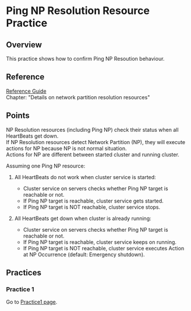 # Ping NP Resolution Resource Practice

## Overview
This practice shows how to confirm Ping NP Resoution behaviour.

## Reference
[Reference Guide](https://www.nec.com/en/global/prod/expresscluster/en/support/manuals.html)  
	Chapter: "Details on network partition resolution resources"

## Points
NP Resolution resources (including Ping NP) check their status when all HeartBeats get down.  
If NP Resolution resources detect Network Partition (NP), they will execute actions for NP because NP is not normal situation.  
Actions for NP are different between started cluster and running cluster.

Assuming one Ping NP resource:
1. All HeartBeats do not work when cluster service is started:
	- Cluster service on servers checks whether Ping NP target is reachable or not.
	- If Ping NP target is reachable, cluster service gets started.
	- If Ping NP target is NOT reachable, cluster service stops.

1. All HeartBeats get down when cluster is already running:
	- Cluster service on servers checks whether Ping NP target is reachable or not.
	- If Ping NP target is reachable, cluster service keeps on running.
	- If Ping NP target is NOT reachable, cluster service executes Action at NP Occurrence (default: Emergency shutdown).

## Practices
### Practice 1
Go to [Practice1 page](https://github.com/Igaigasuru/Practice/blob/master/EC/PingNP/Practice_PingNP_Practice1.md).
